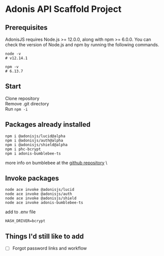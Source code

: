 # Adonis API Scaffold Project

## Prerequisites
AdonisJS requires Node.js >= 12.0.0, along with npm >= 6.0.0. You can check the version of Node.js and npm by running the following commands.

```
node -v
# v12.14.1

npm -v
# 6.13.7
```

## Start
Clone repository \
Remove .git directory \
Run ```npm -i```

## Packages already installed
```
npm i @adonisjs/lucid@alpha
npm i @adonisjs/auth@alpha
npm i @adonisjs/shield@alpha
npm i phc-bcrypt
npm i adonis-bumblebee-ts
```
more info on bumblebee at the <a href="https://github.com/kmorpex/adonis-bublebee-ts#readme">github repository</a> \

## Invoke packages
```
node ace invoke @adonisjs/lucid
node ace invoke @adonisjs/auth
node ace invoke @adonisjs/shield
node ace invoke adonis-bumblebee-ts
```

add to .env file
```
HASH_DRIVER=bcrypt
```

## Things I'd still like to add
- [ ] Forgot password links and workflow 

